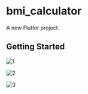 # bmi_calculator

A new Flutter project.

## Getting Started

![1](https://user-images.githubusercontent.com/60506197/108077090-719fa980-706c-11eb-9719-6ec6e4dcd8f5.PNG)

![2](https://user-images.githubusercontent.com/60506197/108077103-75cbc700-706c-11eb-9fd3-a29addaecf75.PNG)

![3](https://user-images.githubusercontent.com/60506197/108077116-795f4e00-706c-11eb-8754-9934f5004b9e.PNG)

 
